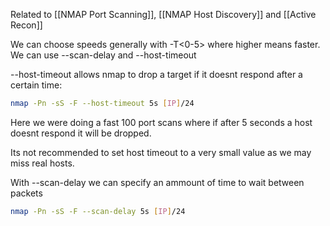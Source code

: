 Related to [[NMAP Port Scanning]], [[NMAP Host Discovery]] and [[Active Recon]]

We can choose speeds generally with -T<0-5> where higher means faster.
We can use --scan-delay and --host-timeout

--host-timeout allows nmap to drop a target if it doesnt respond after a certain time:

``` bash
nmap -Pn -sS -F --host-timeout 5s [IP]/24
```

Here we were doing a fast 100 port scans where if after 5 seconds a host doesnt respond it will be dropped.

Its not recommended to set host timeout to a very small value as we may miss real hosts.

With --scan-delay we can specify an ammount of time to wait between packets

``` bash
nmap -Pn -sS -F --scan-delay 5s [IP]/24
```
